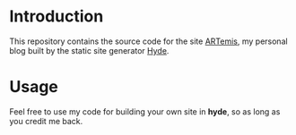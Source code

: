 # Introduction
This repository contains the source code for the site [ARTemis](http://artemis.us.to), my personal blog built by the static site generator [Hyde](http://ringce.com/hyde). 

# Usage
Feel free to use my code for building your own site in **hyde**, so as long as you credit me back. 
